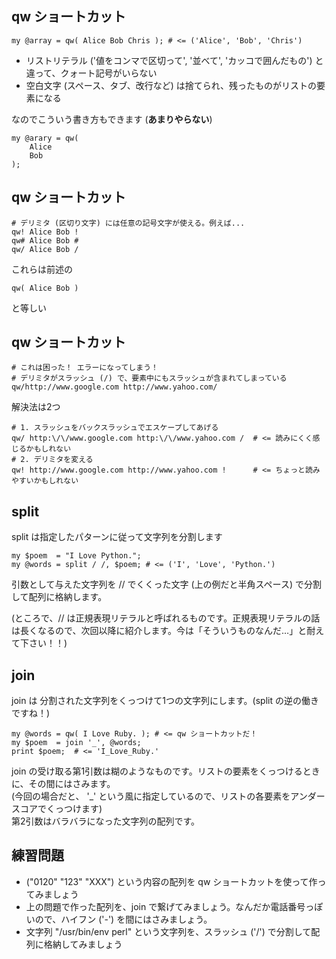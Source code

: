 ## qw ショートカット
    my @array = qw( Alice Bob Chris ); # <= ('Alice', 'Bob', 'Chris')

- リストリテラル ('値をコンマで区切って', '並べて', 'カッコで囲んだもの') と違って、クォート記号がいらない
- 空白文字 (スペース、タブ、改行など) は捨てられ、残ったものがリストの要素になる

なのでこういう書き方もできます (**あまりやらない**)

    my @arary = qw(
        Alice
        Bob
    );

## qw ショートカット
    # デリミタ (区切り文字) には任意の記号文字が使える。例えば...
    qw! Alice Bob !
    qw# Alice Bob #
    qw/ Alice Bob /

これらは前述の

    qw( Alice Bob )

と等しい

## qw ショートカット
    # これは困った！ エラーになってしまう！
    # デリミタがスラッシュ (/) で、要素中にもスラッシュが含まれてしまっている
    qw/http://www.google.com http://www.yahoo.com/

解決法は2つ

    # 1. スラッシュをバックスラッシュでエスケープしてあげる
    qw/ http:\/\/www.google.com http:\/\/www.yahoo.com /  # <= 読みにくく感じるかもしれない
    # 2. デリミタを変える
    qw! http://www.google.com http://www.yahoo.com !      # <= ちょっと読みやすいかもしれない

## split
split は指定したパターンに従って文字列を分割します

    my $poem  = "I Love Python.";
    my @words = split / /, $poem; # <= ('I', 'Love', 'Python.')

引数として与えた文字列を // でくくった文字 (上の例だと半角スペース) で分割して配列に格納します。  
  
(ところで、// は正規表現リテラルと呼ばれるものです。正規表現リテラルの話は長くなるので、次回以降に紹介します。今は「そういうものなんだ…」と耐えて下さい！！)

## join
join は 分割された文字列をくっつけて1つの文字列にします。(split の逆の働きですね！)

    my @words = qw( I Love Ruby. ); # <= qw ショートカットだ！
    my $poem  = join '_', @words;
    print $poem;  # <= 'I_Love_Ruby.'

join の受け取る第1引数は糊のようなものです。リストの要素をくっつけるときに、その間にはさみます。  
(今回の場合だと、 '\_' という風に指定しているので、リストの各要素をアンダースコアでくっつけます)  
第2引数はバラバラになった文字列の配列です。

## 練習問題
- ("0120" "123" "XXX") という内容の配列を qw ショートカットを使って作ってみましょう
- 上の問題で作った配列を、join で繋げてみましょう。なんだか電話番号っぽいので、ハイフン ('-') を間にはさみましょう。
- 文字列 "/usr/bin/env perl" という文字列を、スラッシュ ('/') で分割して配列に格納してみましょう

